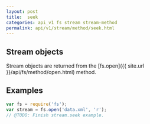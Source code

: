 ```yaml
---
layout: post
title:  seek
categories: api_v1 fs stream stream-method
permalink: api/v1/stream/method/seek.html
---
```


## Stream objects

Stream objects are returned from the [fs.open]({{ site.url }}/api/fs/method/open.html) method.

## Examples

```javascript
var fs = require('fs');
var stream = fs.open('data.xml', 'r');
// @TODO: Finish stream.seek example.
```








